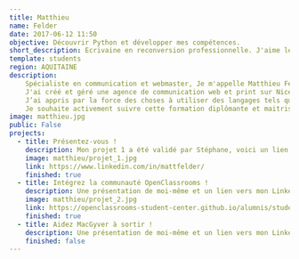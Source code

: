 ```yaml
---
title: Matthieu
name: Felder
date: 2017-06-12 11:50
objective: Découvrir Python et développer mes compétences.
short_description: Ecrivaine en reconversion professionnelle. J'aime les toits de Paris, courir et attraper les méchants.
template: students
region: AQUITAINE
description:
    Spécialiste en communication et webmaster, Je m'appelle Matthieu Felder et j'ai 39 ans.
    J'ai créé et géré une agence de communication web et print sur Nice et Perpignan pendant 3 ans.
    J’ai appris par la force des choses à utiliser des langages tels que php, et  javascript.
    Je souhaite activement suivre cette formation diplômante et maitriser parfaitement l’utilisation de Python.
image: matthieu.jpg
public: False 
projects:
  - title: Présentez-vous !
    description: Mon projet 1 a été validé par Stéphane, voici un lien vers mon LinkedIn.
    image: matthieu/projet_1.jpg
    link: https://www.linkedin.com/in/mattfelder/
    finished: true
  - title: Intégrez la communauté OpenClassrooms !
    description: Une présentation de moi-même et un lien vers mon LinkedIn.
    image: matthieu/projet_2.jpg
    link: https://openclassrooms-student-center.github.io/alumnis/students/matthieu.html
    finished: true
  - title: Aidez MacGyver à sortir !
    description: Une présentation de moi-même et un lien vers mon LinkedIn.
    finished: false
---
```

